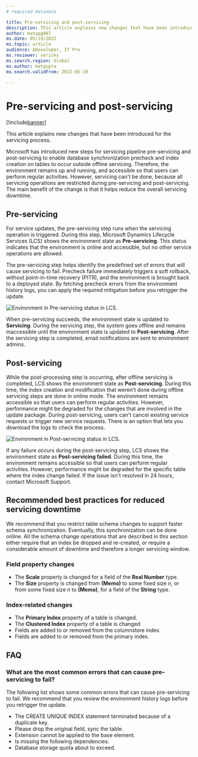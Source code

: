 ```yaml
---
# required metadata

title: Pre-servicing and post-servicing
description: This article explains new changes that have been introduced for the servicing process.
author: matapg007
ms.date: 05/19/2022
ms.topic: article
audience: ADeveloper, IT Pro
ms.reviewer: sericks
ms.search.region: Global
ms.author: matgupta
ms.search.validFrom: 2022-05-19

---
```


# Pre-servicing and post-servicing

[!include[banner](../includes/banner.md)]

This article explains new changes that have been introduced for the servicing process.

Microsoft has introduced new steps for servicing pipeline pre-servicing and post-servicing to enable database synchronization precheck and index creation on tables to occur outside offline servicing. Therefore, the environment remains up and running, and accessible so that users can perform regular activities. However, servicing can't be done, because all servicing operations are restricted during pre-servicing and post-servicing. The main benefit of the change is that it helps reduce the overall servicing downtime.

## Pre-servicing

For service updates, the pre-servicing step runs when the servicing operation is triggered. During this step, Microsoft Dynamics Lifecycle Services (LCS) shows the environment state as **Pre-servicing**. This status indicates that the environment is online and accessible, but no other service operations are allowed.

The pre-servicing step helps identify the predefined set of errors that will cause servicing to fail. Precheck failure immediately triggers a soft rollback, without point-in-time recovery (PITR), and the environment is brought back to a deployed state. By fetching precheck errors from the environment history logs, you can apply the required mitigation before you retrigger the update.

![Environment in Pre-servicing status in LCS.](https://user-images.githubusercontent.com/90061039/170361108-a669f070-5001-44b0-8e0b-81c5edca51cd.png)

When pre-servicing succeeds, the environment state is updated to **Servicing**. During the servicing step, the system goes offline and remains inaccessible until the environment state is updated to **Post-servicing**. After the servicing step is completed, email notifications are sent to environment admins.

## Post-servicing

While the post-processing step is occurring, after offline servicing is completed, LCS shows the environment state as **Post-servicing**. During this time, the index creation and modification that weren't done during offline servicing steps are done in online mode. The environment remains accessible so that users can perform regular activities. However, performance might be degraded for the changes that are involved in the update package. During post-servicing, users can't cancel existing service requests or trigger new service requests. There is an option that lets you download the logs to check the process.

![Environment in Post-servicing status in LCS.](https://user-images.githubusercontent.com/90061039/170360282-65acc76f-e7d9-4980-86c3-d8d9224fb08c.png)

If any failure occurs during the post-servicing step, LCS shows the environment state as **Post-servicing failed**. During this time, the environment remains accessible so that users can perform regular activities. However, performance might be degraded for the specific table where the index change failed. If the issue isn't resolved in 24 hours, contact Microsoft Support.

## Recommended best practices for reduced servicing downtime

We recommend that you restrict table schema changes to support faster schema synchronization. Eventually, this synchronization can be done online. All the schema change operations that are described in this section either require that an index be dropped and re-created, or require a considerable amount of downtime and therefore a longer servicing window.

### Field property changes

- The **Scale** property is changed for a field of the **Real Number** type.
- The **Size** property is changed from **(Memo)** to some fixed size *n*, or from some fixed size *n* to **(Memo)**, for a field of the **String** type.

### Index-related changes

- The **Primary Index** property of a table is changed.
- The **Clustered Index** property of a table is changed
- Fields are added to or removed from the columnstore index.
- Fields are added to or removed from the primary index.

## FAQ

### What are the most common errors that can cause pre-servicing to fail?

The following list shows some common errors that can cause pre-servicing to fail. We recommend that you review the environment history logs before you retrigger the update.

- The CREATE UNIQUE INDEX statement terminated because of a duplicate key.
- Please drop the original field, sync the table.
- Extension cannot be applied to the base element.
- Is missing the following dependencies.
- Database storage quota about to exceed.
